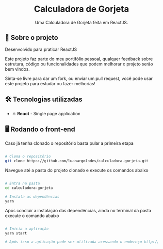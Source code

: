 <h1 align="center">
<br>
Calculadora de Gorjeta
</h1>

<p align="center">Uma Calculadora de Gorjeta feita em ReactJS.
</p>

## 📃 Sobre o projeto

Desenvolvido para praticar ReactJS

Este projeto faz parte do meu portifólio pessoal, qualquer feedback sobre estrutura, código ou funcionalidades que podem melhorar o projeto serão bem vindos.

Sinta-se livre para dar um fork, ou enviar um pull request, você pode usar este projeto para estudar ou fazer melhorias!


## 🛠 Tecnologias utilizadas

- ⚛ **React** - Single page application


## 🖥 Rodando o front-end

Caso já tenha clonado o repositório basta pular a primeira etapa

```bash

# Clona o repositório
git clone https://github.com/luanargolodev/calculadora-gorjeta.git

```

Navegue até a pasta do projeto clonado e execute os comandos abaixo

```bash

# Entra na pasta
cd calculadora-gorjeta

# Instala as dependências
yarn

```
Após concluir a instalação das dependências, ainda no terminal da pasta execute o comando abaixo

```bash

# Inicia a aplicação
yarn start

# Após isso a aplicação pode ser utilizada acessando o endereço http://localhost:3000

```
